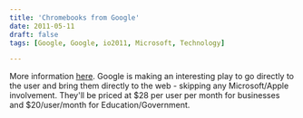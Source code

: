 ```yaml
---
title: 'Chromebooks from Google'
date: 2011-05-11
draft: false
tags: [Google, Google, io2011, Microsoft, Technology]

---
```


More information [here](http://www.google.com/chromebook/). Google is making an interesting play to go directly to the user and bring them directly to the web - skipping any Microsoft/Apple involvement. They'll be priced at $28 per user per month for businesses and $20/user/month for Education/Government.